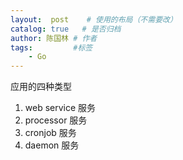 ```yaml
---
layout:  post    # 使用的布局（不需要改）
catalog: true   # 是否归档
author: 陈国林 # 作者
tags:         #标签
    - Go
---
```


应用的四种类型
1. web service 服务
2. processor 服务
3. cronjob 服务
4. daemon 服务

